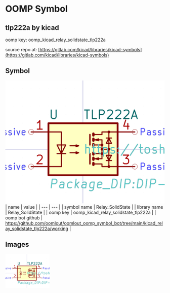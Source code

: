 # OOMP Symbol  
## tlp222a  by kicad  
  
oomp key: oomp_kicad_relay_solidstate_tlp222a  
  
source repo at: [https://gitlab.com/kicad/libraries/kicad-symbols](https://gitlab.com/kicad/libraries/kicad-symbols)  
## Symbol  
  
[![working.png](working_600.png)](working.png)  
| name | value | 
| --- | --- | 
| symbol name | Relay_SolidState | 
| library name | Relay_SolidState | 
| oomp key | oomp_kicad_relay_solidstate_tlp222a | 
| oomp bot github | https://github.com/oomlout/oomlout_oomp_symbol_bot/tree/main/kicad_relay_solidstate_tlp222a/working | 
## Images  
  
[![working.png](working_140.png)](working.png)  
